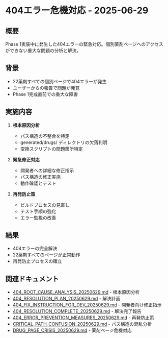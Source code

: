 # 404エラー危機対応 - 2025-06-29

## 概要
Phase 1実装中に発生した404エラーの緊急対応。個別薬剤ページへのアクセスができない重大な問題の分析と解決。

## 背景
- 22薬剤すべての個別ページで404エラーが発生
- ユーザーからの報告で問題が発覚
- Phase 1完成直前での重大な障害

## 実施内容
1. **根本原因分析**
   - パス構造の不整合を特定
   - generated/drugs/ ディレクトリの欠落判明
   - 変換スクリプトの問題箇所特定

2. **緊急修正対応**
   - 開発者への詳細な修正指示
   - パス構造の修正実施
   - 動作確認とテスト

3. **再発防止策**
   - ビルドプロセスの見直し
   - テスト手順の強化
   - エラー監視の改善

## 結果
- 404エラーの完全解決
- 22薬剤すべてのページが正常動作
- 再発防止プロセスの確立

## 関連ドキュメント
- [404_ROOT_CAUSE_ANALYSIS_20250629.md](404_ROOT_CAUSE_ANALYSIS_20250629.md) - 根本原因分析
- [404_RESOLUTION_PLAN_20250629.md](404_RESOLUTION_PLAN_20250629.md) - 解決計画
- [404_FIX_INSTRUCTION_FOR_DEV_20250629.md](404_FIX_INSTRUCTION_FOR_DEV_20250629.md) - 開発者向け修正指示
- [404_RESOLUTION_COMPLETE_20250629.md](404_RESOLUTION_COMPLETE_20250629.md) - 解決完了報告
- [404_ERROR_PREVENTION_MEASURES_20250629.md](404_ERROR_PREVENTION_MEASURES_20250629.md) - 再発防止策
- [CRITICAL_PATH_CONFUSION_20250629.md](CRITICAL_PATH_CONFUSION_20250629.md) - パス構造の混乱分析
- [DRUG_PAGE_CRISIS_20250629.md](DRUG_PAGE_CRISIS_20250629.md) - 薬剤ページ危機対応